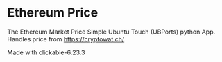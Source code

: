 # Ethereum Price

The Ethereum Market Price Simple Ubuntu Touch (UBPorts) python App. Handles price from https://cryptowat.ch/

Made with clickable-6.23.3
